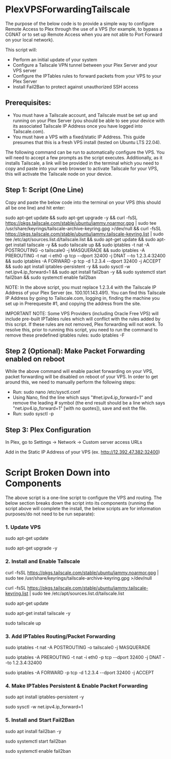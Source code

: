 # PlexVPSForwardingTailscale

The purpose of the below code is to provide a simple way to configure Remote Access to Plex through the use of a VPS (for example, to bypass a CGNAT or to set up Remote Access when you are not able to Port Forward on your local network).

This script will:
- Perform an initial update of your system
- Configure a Tailscale VPN tunnel between your Plex Server and your VPS server
- Configure the IPTables rules to forward packets from your VPS to your Plex Server
- Install Fail2Ban to protect against unauthorized SSH access

## Prerequisites:
- You must have a Tailscale account, and Tailscale must be set up and running on your Plex Server (you should be able to see your device with its associated Tailscale IP Address once you have logged into Tailscale.com).
- You must have a VPS with a fixed/static IP Address. This guide presumes that this is a fresh VPS install (tested on Ubuntu LTS 22.04).

The following command can be run to automatically configure the VPS. You will need to accept a few prompts as the script executes. Additionally, as it installs Tailscale, a link will be provided in the terminal which you need to copy and paste into your web browser to activate Tailscale for your VPS, this will activate the Tailscale node on your device.

## Step 1: Script (One Line)

Copy and paste the below code into the terminal on your VPS (this should all be one line) and hit enter:

sudo apt-get update && sudo apt-get upgrade -y && curl -fsSL https://pkgs.tailscale.com/stable/ubuntu/jammy.noarmor.gpg | sudo tee /usr/share/keyrings/tailscale-archive-keyring.gpg >/dev/null && curl -fsSL https://pkgs.tailscale.com/stable/ubuntu/jammy.tailscale-keyring.list | sudo tee /etc/apt/sources.list.d/tailscale.list && sudo apt-get update && sudo apt-get install tailscale -y && sudo tailscale up && sudo iptables -t nat -A POSTROUTING -o tailscale0 -j MASQUERADE && sudo iptables -A PREROUTING -t nat -i eth0 -p tcp --dport 32400 -j DNAT --to 1.2.3.4:32400 && sudo iptables -A FORWARD -p tcp -d 1.2.3.4 --dport 32400 -j ACCEPT && sudo apt install iptables-persistent -y && sudo sysctl -w net.ipv4.ip_forward=1 && sudo apt install fail2ban -y && sudo systemctl start fail2ban && sudo systemctl enable fail2ban

NOTE: In the above script, you must replace 1.2.3.4 with the Tailscale IP Address of your Plex Server (ex. 100.101.143.491).
You can find this Tailscale IP Address by going to Tailscale.com, logging in, finding the machine you set up in Prerequesite #1, and copying the address from the site.

IMPORTANT NOTE: Some VPS Providers (including Oracle Free VPS) will include pre-built IPTables rules which will conflict with the rules added by this script. If these rules are not removed, Plex forwarding will not work. To resolve this, prior to running this script, you need to run the command to remove these predefined iptables rules: sudo iptables -F

## Step 2 (Optional): Make Packet Forwarding enabled on reboot

While the above command will enable packet forwarding on your VPS, packet forwarding will be disabled on reboot of your VPS. In order to get around this, we need to manually perform the following steps:

- Run: sudo nano /etc/sysctl.conf
- Using Nano, find the line which says "#net.ipv4.ip_forward=1" and remove the leading # symbol (the end result should be a line which says "net.ipv4.ip_forward=1" [with no quotes]), save and exit the file.
- Run: sudo sysctl -p

## Step 3: Plex Configuration

In Plex, go to Settings -> Network -> Custom server access URLs

Add in the Static IP Address of your VPS (ex. http://12.392.47.382:32400)


# Script Broken Down into Components

The above script is a one-line script to configure the VPS and routing. The below section breaks down the script into its components (running the script above will complete the install, the below scripts are for information purposes/do not need to be run separate):

### 1. Update VPS

sudo apt-get update

sudo apt-get upgrade -y

### 2. Install and Enable Tailscale

curl -fsSL https://pkgs.tailscale.com/stable/ubuntu/jammy.noarmor.gpg | sudo tee /usr/share/keyrings/tailscale-archive-keyring.gpg >/dev/null

curl -fsSL https://pkgs.tailscale.com/stable/ubuntu/jammy.tailscale-keyring.list | sudo tee /etc/apt/sources.list.d/tailscale.list

sudo apt-get update

sudo apt-get install tailscale -y

sudo tailscale up

### 3. Add IPTables Routing/Packet Forwarding

sudo iptables -t nat -A POSTROUTING -o tailscale0 -j MASQUERADE

sudo iptables -A PREROUTING -t nat -i eth0 -p tcp --dport 32400 -j DNAT --to 1.2.3.4:32400

sudo iptables -A FORWARD -p tcp -d 1.2.3.4 --dport 32400 -j ACCEPT

### 4. Make IPTables Persistent & Enable Packet Forwarding

sudo apt install iptables-persistent -y

sudo sysctl -w net.ipv4.ip_forward=1

### 5. Install and Start Fail2Ban

sudo apt install fail2ban -y

sudo systemctl start fail2ban

sudo systemctl enable fail2ban
